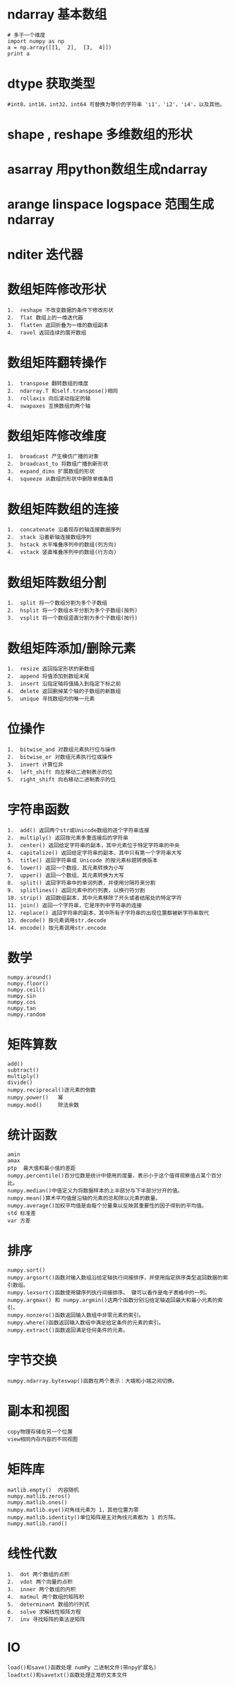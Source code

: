 # ndarray 基本数组

	# 多于一个维度  
	import numpy as np 
	a = np.array([[1,  2],  [3,  4]])  
	print a

# dtype 获取类型
 
	#int8，int16，int32，int64 可替换为等价的字符串 'i1'，'i2'，'i4'，以及其他。  

# shape , reshape 多维数组的形状

# asarray	用python数组生成ndarray

# arange linspace logspace	范围生成ndarray

# nditer 迭代器 

# 数组矩阵修改形状

	1.	reshape 不改变数据的条件下修改形状
	2.	flat 数组上的一维迭代器
	3.	flatten 返回折叠为一维的数组副本
	4.	ravel 返回连续的展开数组

# 数组矩阵翻转操作

	1.	transpose 翻转数组的维度
	2.	ndarray.T 和self.transpose()相同
	3.	rollaxis 向后滚动指定的轴
	4.	swapaxes 互换数组的两个轴

# 数组矩阵修改维度

	1.  broadcast 产生模仿广播的对象
	2.	broadcast_to 将数组广播到新形状
	3.	expand_dims 扩展数组的形状
	4.	squeeze 从数组的形状中删除单维条目

# 数组矩阵数组的连接

	1.	concatenate 沿着现存的轴连接数据序列
	2.	stack 沿着新轴连接数组序列
	3.	hstack 水平堆叠序列中的数组(列方向)
	4.	vstack 竖直堆叠序列中的数组(行方向)

# 数组矩阵数组分割

	1.	split 将一个数组分割为多个子数组
	2.	hsplit 将一个数组水平分割为多个子数组(按列)
	3.	vsplit 将一个数组竖直分割为多个子数组(按行)

# 数组矩阵添加/删除元素

	1.	resize 返回指定形状的新数组
	2.	append 将值添加到数组末尾
	3.	insert 沿指定轴将值插入到指定下标之前
	4.	delete 返回删掉某个轴的子数组的新数组
	5.	unique 寻找数组内的唯一元素

# 位操作

	1.	bitwise_and 对数组元素执行位与操作
	2.	bitwise_or 对数组元素执行位或操作
	3.	invert 计算位非
	4.	left_shift 向左移动二进制表示的位
	5.	right_shift 向右移动二进制表示的位

# 字符串函数

	1.	add() 返回两个str或Unicode数组的逐个字符串连接
	2.	multiply() 返回按元素多重连接后的字符串
	3.	center() 返回给定字符串的副本，其中元素位于特定字符串的中央
	4.	capitalize() 返回给定字符串的副本，其中只有第一个字符串大写
	5.	title() 返回字符串或 Unicode 的按元素标题转换版本
	6.	lower() 返回一个数组，其元素转换为小写
	7.	upper() 返回一个数组，其元素转换为大写
	8.	split() 返回字符串中的单词列表，并使用分隔符来分割
	9.	splitlines() 返回元素中的行列表，以换行符分割
	10.	strip() 返回数组副本，其中元素移除了开头或者结尾处的特定字符
	11.	join() 返回一个字符串，它是序列中字符串的连接
	12.	replace() 返回字符串的副本，其中所有子字符串的出现位置都被新字符串取代
	13.	decode() 按元素调用str.decode
	14.	encode() 按元素调用str.encode

# 数学

	numpy.around()
	numpy.floor()
	numpy.ceil()
	numpy.sin
	numpy.cos
	numpy.tan
	numpy.random

# 矩阵算数

	add()
	subtract()
	multiply()
	divide()
	numpy.reciprocal()逐元素的倒数
	numpy.power()	幂
	numpy.mod()		除法余数

# 统计函数

	amin
	amax
	ptp  最大值和最小值的差距
	numpy.percentile()百分位数是统计中使用的度量，表示小于这个值得观察值占某个百分比。
	numpy.median()中值定义为将数据样本的上半部分与下半部分分开的值。
	numpy.mean()算术平均值是沿轴的元素的总和除以元素的数量。
	numpy.average()加权平均值是由每个分量乘以反映其重要性的因子得到的平均值。
	std 标准差
	var 方差

# 排序

	numpy.sort() 
	numpy.argsort()函数对输入数组沿给定轴执行间接排序，并使用指定排序类型返回数据的索引数组。
	numpy.lexsort()函数使用键序列执行间接排序。 键可以看作是电子表格中的一列。 
	numpy.argmax() 和 numpy.argmin()这两个函数分别沿给定轴返回最大和最小元素的索引。
	numpy.nonzero()函数返回输入数组中非零元素的索引。
	numpy.where()函数返回输入数组中满足给定条件的元素的索引。
	numpy.extract()函数返回满足任何条件的元素。
	
# 字节交换

	numpy.ndarray.byteswap()函数在两个表示：大端和小端之间切换。
	
# 副本和视图

	copy物理存储在另一个位置
	view相同内存内容的不同视图

# 矩阵库

	matlib.empty()	内容随机
	numpy.matlib.zeros()
	numpy.matlib.ones()
	numpy.matlib.eye()对角线元素为 1，其他位置为零
	numpy.matlib.identity()单位矩阵是主对角线元素都为 1 的方阵。
	numpy.matlib.rand()

# 线性代数

	1.	dot 两个数组的点积
	2.	vdot 两个向量的点积
	3.	inner 两个数组的内积
	4.	matmul 两个数组的矩阵积
	5.	determinant 数组的行列式
	6.	solve 求解线性矩阵方程
	7.	inv 寻找矩阵的乘法逆矩阵

# IO

	load()和save()函数处理 numPy 二进制文件(带npy扩展名)
	loadtxt()和savetxt()函数处理正常的文本文件

